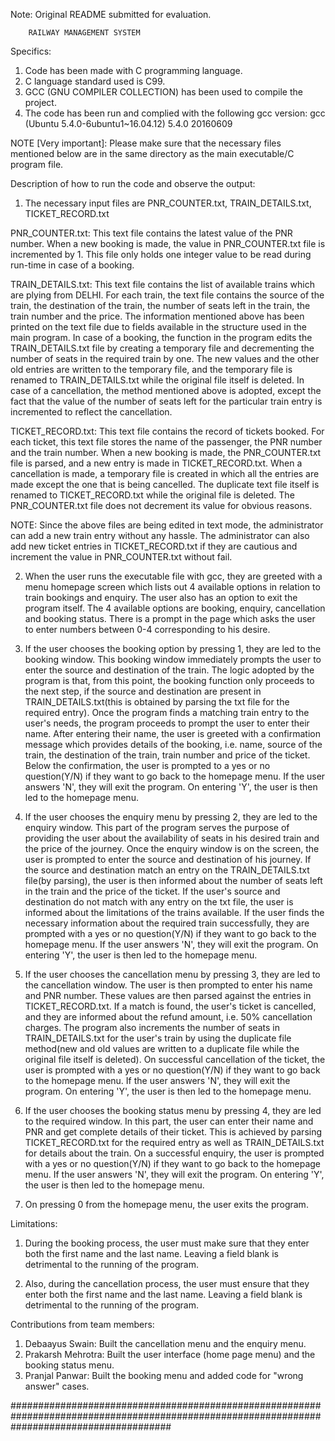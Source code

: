 Note: Original README submitted for evaluation.

        RAILWAY MANAGEMENT SYSTEM

Specifics:

1. Code has been made with C programming language.
2. C language standard used is C99.
3. GCC (GNU COMPILER COLLECTION) has been used to compile the project.
4. The code has been run and complied with the following gcc version:
   gcc (Ubuntu 5.4.0-6ubuntu1~16.04.12) 5.4.0 20160609

NOTE [Very important]: Please make sure that the necessary files mentioned below are in the same directory as the main executable/C program file.


Description of how to run the code and observe the output: 


1. The necessary input files are PNR_COUNTER.txt, TRAIN_DETAILS.txt, TICKET_RECORD.txt

PNR_COUNTER.txt: This text file contains the latest value of the PNR number. When a new booking is made, the value in PNR_COUNTER.txt file is incremented by 1. This file only holds one integer value to be read during run-time in case of a booking. 

TRAIN_DETAILS.txt: This text file contains the list of available trains which are plying from DELHI. For each train, the text file contains the source of the train, the destination of the train, the number of seats left in the train, the train number and the price. The information mentioned above has been printed on the text file due to fields available in the structure used in the main program. In case of a booking, the function in the program edits the TRAIN_DETAILS.txt file by creating a temporary file and decrementing the number of seats in the required train by one. The new values and the other old entries are written to the temporary file, and the temporary file is renamed to TRAIN_DETAILS.txt while the original file itself is deleted. In case of a cancellation, the method mentioned above is adopted, except the fact that the value of the number of seats left for the particular train entry is incremented to reflect the cancellation.

TICKET_RECORD.txt: This text file contains the record of tickets booked. For each ticket, this text file stores the name of the passenger, the PNR number and the train number. When a new booking is made, the PNR_COUNTER.txt file is parsed, and a new entry is made in TICKET_RECORD.txt. When a cancellation is made, a temporary file is created in which all the entries are made except the one that is being cancelled. The duplicate text file itself is renamed to TICKET_RECORD.txt while the original file is deleted. The PNR_COUNTER.txt file does not decrement its value for obvious reasons.   

NOTE: Since the above files are being edited in text mode, the administrator can add a new train entry without any hassle. The administrator can also add new ticket entries in TICKET_RECORD.txt if they are cautious and increment the value in PNR_COUNTER.txt without fail.

2. When the user runs the executable file with gcc, they are greeted with a menu homepage screen which lists out 4 available options in relation to train bookings and enquiry. The user also has an option to exit the program itself. The 4 available options are booking, enquiry, cancellation and booking status. There is a prompt in the page which asks the user to enter numbers between 0-4 corresponding to his desire.

3. If the user chooses the booking option by pressing 1, they are led to the booking window. This booking window immediately prompts the user to enter the source and destination of the train. The logic adopted by the program is that, from this point, the booking function only proceeds to the next step, if the source and destination are present in TRAIN_DETAILS.txt(this is obtained by parsing the txt file for the required entry). Once the program finds a matching train entry to the user's needs, the program proceeds to prompt the user to enter their name. After entering their name, the user is greeted with a confirmation message which provides details of the booking, i.e. name, source of the train, the destination of the train, train number and price of the ticket. Below the confirmation, the user is prompted to a yes or no question(Y/N) if they want to go back to the homepage menu. If the user answers 'N', they will exit the program. On entering 'Y', the user is then led to the homepage menu.

4. If the user chooses the enquiry menu by pressing 2, they are led to the enquiry window. This part of the program serves the purpose of providing the user about the availability of seats in his desired train and the price of the journey. Once the enquiry window is on the screen, the user is prompted to enter the source and destination of his journey. If the source and destination match an entry on the TRAIN_DETAILS.txt file(by parsing), the user is then informed about the number of seats left in the train and the price of the ticket. If the user's source and destination do not match with any entry on the txt file, the user is informed about the limitations of the trains available. If the user finds the necessary information about the required train successfully, they are prompted with a yes or no question(Y/N) if they want to go back to the homepage menu. If the user answers 'N', they will exit the program. On entering 'Y', the user is then led to the homepage menu.

5. If the user chooses the cancellation menu by pressing 3, they are led to the cancellation window. The user is then prompted to enter his name and PNR number. These values are then parsed against the entries in TICKET_RECORD.txt. If a match is found, the user's ticket is cancelled, and they are informed about the refund amount, i.e. 50% cancellation charges. The program also increments the number of seats in TRAIN_DETAILS.txt for the user's train by using the duplicate file method(new and old values are written to a duplicate file while the original file itself is deleted). On successful cancellation of the ticket, the user is prompted with a yes or no question(Y/N) if they want to go back to the homepage menu. If the user answers 'N', they will exit the program. On entering 'Y', the user is then led to the homepage menu.

6. If the user chooses the booking status menu by pressing 4, they are led to the required window. In this part, the user can enter their name and PNR and get complete details of their ticket. This is achieved by parsing TICKET_RECORD.txt for the required entry as well as TRAIN_DETAILS.txt for details about the train. On a successful enquiry, the user is prompted with a yes or no question(Y/N) if they want to go back to the homepage menu. If the user answers 'N', they will exit the program. On entering 'Y', the user is then led to the homepage menu.

7. On pressing 0 from the homepage menu, the user exits the program.



Limitations:

1. During the booking process, the user must make sure that they enter both the first name and the last name. Leaving a field blank is detrimental to the running of the program.

2. Also, during the cancellation process, the user must ensure that they enter both the first name and the last name. Leaving a field blank is detrimental to the running of the program.


 
Contributions from team members:

1. Debaayus Swain: Built the cancellation menu and the enquiry menu.
2. Prakarsh Mehrotra: Built the user interface (home page menu) and the booking status menu.
3. Pranjal Panwar: Built the booking menu and added code for "wrong answer" cases.

#############################################################################################################################################















